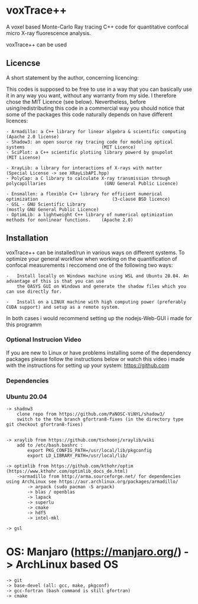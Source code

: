 # voxTrace++
A voxel based Monte-Carlo Ray tracing C++ code for quantitative confocal micro X-ray fluorescence analysis.

voxTrace++ can be used 

## Licencse
A short statement by the author, concerning licencing: 

This codes is supposed to be free to use in a way that you can basically use it
in any way you want, without any warranty from my side. I therefore chose the 
MIT Licence (see below). Nevertheless, before using/redistributing this code in 
a commercial way you should notice that some of the packages this code naturally 
depends on have different licences:

    - Armadillo: a C++ library for linear algebra & scientific computing                                (Apache 2.0 license)
    - Shadow3: an open source ray tracing code for modeling optical systems                             (MIT Licence)
    - SciPlot: a C++ scientific plotiing library powerd by gnupolot                                     (MIT License)

    - XrayLib: a library for interactions of X-rays with matter                                         (Special License -> see XRayLibAPI.hpp)
    - PolyCap: a C library to calculate X-ray transmission through polycapillaries                      (GNU General Public Licence)

    - Ensmallen: a flexible C++ library for efficient numerical optimization                            (3-clause BSD licence)
    - GSL - GNU Scientific Library                                                                      (mostly GNU General Public Licence)
    - OptimLib: a lightweight C++ library of numerical optimization methods for nonlinear functions.    (Apache 2.0)


## Installation
voxTrace++ can be installed/run in various ways on different systems. To optimize your general workflow when
working on the quantification of confocal measurements i reccomend one of the following two ways:

    -   Install locally on Windows machine using WSL and Ubuntu 20.04. An advantage of this is that you can use 
        the OASYS GUI on Windows and generate the shadow files which you can use directly for.
        
    -   Install on a LINUX machine with high computing power (preferably CUDA support) and setup as a remote system.

In both cases i would recommend setting up the nodejs-Web-GUI i made for this programm 

### Optional Instrucion Video
If you are new to Linux or have problems installing some of the dependency packages please follow the instructions 
below or watch this video i made with the instructions for setting up your system: https://github.com

### Dependencies

### Ubuntu 20.04
    -> shadow3 
        clone repo from https://github.com/PaNOSC-ViNYL/shadow3/
        switch to the the branch gfortran8-fixes (in the directory type git checkout gfortran8-fixes)
        

    -> xraylib from https://github.com/tschoonj/xraylib/wiki
        add to /etc/bash.bashrc : 
            export PKG_CONFIG_PATH=/usr/local/lib/pkgconfig
            export LD_LIBRARY_PATH=/usr/local/lib/

    -> optimlib from https://github.com/kthohr/optim (https://www.kthohr.com/optimlib_docs_de.html)
        ->armadillo from http://arma.sourceforge.net/ for dependencies using ArchLinux see https://aur.archlinux.org/packages/armadillo/
            -> arpack (sudo pacman -S arpack)
            -> blas / openblas
            -> lapack
            -> superlu
            -> cmake
            -> hdf5
            -> intel-mkl

    -> gsl
    
# OS: Manjaro (https://manjaro.org/) -> ArchLinux based OS
    -> git
    -> base-devel (all: gcc, make, pkgconf)
    -> gcc-fortran (bash command is still gfortran)
    -> cmake




